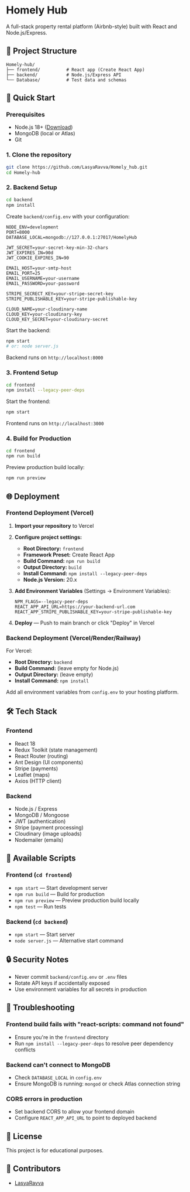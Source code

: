 # Homely Hub

A full-stack property rental platform (Airbnb-style) built with React and Node.js/Express.

## 📁 Project Structure

```
Homely-hub/
├── frontend/          # React app (Create React App)
├── backend/           # Node.js/Express API
└── Database/          # Test data and schemas
```

## 🚀 Quick Start

### Prerequisites

- Node.js 18+ ([Download](https://nodejs.org/))
- MongoDB (local or Atlas)
- Git

### 1. Clone the repository

```bash
git clone https://github.com/LasyaRavva/Homely_hub.git
cd Homely-hub
```

### 2. Backend Setup

```bash
cd backend
npm install
```

Create `backend/config.env` with your configuration:

```env
NODE_ENV=development
PORT=8000
DATABASE_LOCAL=mongodb://127.0.0.1:27017/HomelyHub

JWT_SECRET=your-secret-key-min-32-chars
JWT_EXPIRES_IN=90d
JWT_COOKIE_EXPIRES_IN=90

EMAIL_HOST=your-smtp-host
EMAIL_PORT=25
EMAIL_USERNAME=your-username
EMAIL_PASSWORD=your-password

STRIPE_SECRECT_KEY=your-stripe-secret-key
STRIPE_PUBLISHABLE_KEY=your-stripe-publishable-key

CLOUD_NAME=your-cloudinary-name
CLOUD_KEY=your-cloudinary-key
CLOUD_KEY_SECRET=your-cloudinary-secret
```

Start the backend:

```bash
npm start
# or: node server.js
```

Backend runs on `http://localhost:8000`

### 3. Frontend Setup

```bash
cd frontend
npm install --legacy-peer-deps
```

Start the frontend:

```bash
npm start
```

Frontend runs on `http://localhost:3000`

### 4. Build for Production

```bash
cd frontend
npm run build
```

Preview production build locally:

```bash
npm run preview
```

## 🌐 Deployment

### Frontend Deployment (Vercel)

1. **Import your repository** to Vercel
2. **Configure project settings:**

   - **Root Directory:** `frontend`
   - **Framework Preset:** Create React App
   - **Build Command:** `npm run build`
   - **Output Directory:** `build`
   - **Install Command:** `npm install --legacy-peer-deps`
   - **Node.js Version:** 20.x

3. **Add Environment Variables** (Settings → Environment Variables):

   ```
   NPM_FLAGS=--legacy-peer-deps
   REACT_APP_API_URL=https://your-backend-url.com
   REACT_APP_STRIPE_PUBLISHABLE_KEY=your-stripe-publishable-key
   ```

4. **Deploy** — Push to main branch or click "Deploy" in Vercel

### Backend Deployment (Vercel/Render/Railway)

For Vercel:

- **Root Directory:** `backend`
- **Build Command:** (leave empty for Node.js)
- **Output Directory:** (leave empty)
- **Install Command:** `npm install`

Add all environment variables from `config.env` to your hosting platform.

## 🛠️ Tech Stack

### Frontend

- React 18
- Redux Toolkit (state management)
- React Router (routing)
- Ant Design (UI components)
- Stripe (payments)
- Leaflet (maps)
- Axios (HTTP client)

### Backend

- Node.js / Express
- MongoDB / Mongoose
- JWT (authentication)
- Stripe (payment processing)
- Cloudinary (image uploads)
- Nodemailer (emails)

## 📝 Available Scripts

### Frontend (`cd frontend`)

- `npm start` — Start development server
- `npm run build` — Build for production
- `npm run preview` — Preview production build locally
- `npm test` — Run tests

### Backend (`cd backend`)

- `npm start` — Start server
- `node server.js` — Alternative start command

## 🔒 Security Notes

- Never commit `backend/config.env` or `.env` files
- Rotate API keys if accidentally exposed
- Use environment variables for all secrets in production

## 🐛 Troubleshooting

### Frontend build fails with "react-scripts: command not found"

- Ensure you're in the `frontend` directory
- Run `npm install --legacy-peer-deps` to resolve peer dependency conflicts

### Backend can't connect to MongoDB

- Check `DATABASE_LOCAL` in `config.env`
- Ensure MongoDB is running: `mongod` or check Atlas connection string

### CORS errors in production

- Set backend CORS to allow your frontend domain
- Configure `REACT_APP_API_URL` to point to deployed backend

## 📄 License

This project is for educational purposes.

## 👥 Contributors

- [LasyaRavva](https://github.com/LasyaRavva)
